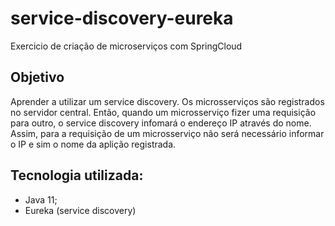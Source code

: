# service-discovery-eureka
Exercicio de criação de microserviços com SpringCloud

## Objetivo
Aprender a utilizar um service discovery.
Os microsserviços são registrados no servidor central. Então, quando um microsserviço fizer uma requisição para outro, o service discovery infomará o endereço IP através do nome.
Assim, para a requisição de um microsserviço não será necessário informar o IP e sim o nome da aplição registrada.

## Tecnologia utilizada:
 - Java 11;
 - Eureka (service discovery)
